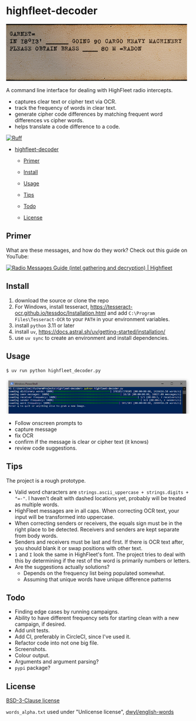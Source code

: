 # highfleet-decoder

![A HighFleet clear text message.](./example_message.png)

A command line interface for dealing with HighFleet radio intercepts.
* captures clear text or cipher text via OCR.
* track the frequency of words in clear text.
* generate cipher code differences by matching frequent word differences vs cipher words.
* helps translate a code difference to a code.

[![Ruff](https://img.shields.io/endpoint?url=https://raw.githubusercontent.com/astral-sh/ruff/main/assets/badge/v2.json)](https://github.com/astral-sh/ruff)

<!--TOC-->



- [highfleet-decoder](#highfleet-decoder)

  - [Primer](#primer)

  - [Install](#install)

  - [Usage](#usage)

  - [Tips](#tips)

  - [Todo](#todo)

  - [License](#license)



<!--TOC-->



## Primer

What are these messages, and how do they work? Check out this guide on YouTube:

[![Radio Messages Guide (intel gathering and decryption) | Highfleet](https://img.youtube.com/vi/6jaeZ4A-38g/0.jpg)](https://www.youtube.com/watch?v=6jaeZ4A-38g)

## Install

1. download the source or clone the repo
2. For Windows, install tesseract, https://tesseract-ocr.github.io/tessdoc/Installation.html and add `C:\Program Files\Tesseract-OCR` to your `PATH` in your environment variables.
3. install `python` 3.11 or later
4. install `uv`, https://docs.astral.sh/uv/getting-started/installation/
5. use `uv sync` to create an environment and install dependencies.

## Usage

`$ uv run python highfleet_decoder.py`

![(What the program looks like.)](./example_startup.png)

* Follow onscreen prompts to
 * capture message
 * fix OCR
 * confirm if the message is clear or cipher text (it knows)
 * review code suggestions.

## Tips

The project is a rough prototype.

* Valid word characters are `strings.ascii_uppercase + strings.digits + "=-"`. I haven't dealt with dashed locations yet, probably will be treated as multiple words.
* HighFleet messages are in all caps. When correcting OCR text, your input will be transformed into uppercase.
* When correcting senders or receivers, the equals sign must be in the right place to be detected. Receivers and senders are kept separate from body words.
* Senders and receivers must be last and first. If there is OCR text after, you should blank it or swap positions with other text.
* `1` and `I` look the same in HighFleet's font. The project tries to deal with this by determining if the rest of the word is primarily numbers or letters.
* Are the suggestions actually solutions?
  * Depends on the frequency list being populated somewhat.
  * Assuming that unique words have unique difference patterns

## Todo

* Finding edge cases by running campaigns.
* Ability to have different frequency sets for starting clean with a new campaign, if desired.
* Add unit tests.
* Add CI, preferably in CircleCI, since I've used it.
* Refactor code into not one big file.
* Screenshots.
* Colour output.
* Arguments and argument parsing?
* `pypi` package?

## License

[BSD-3-Clause license](./LICENSE)

`words_alpha.txt` used under "Unlicense license", [dwyl/english-words](https://github.com/dwyl/english-words)
